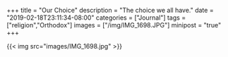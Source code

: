 +++
title = "Our Choice"
description = "The choice we all have."
date = "2019-02-18T23:11:34-08:00"
categories = ["Journal"]
tags = ["religion","Orthodox"]
images = ["/img/IMG_1698.JPG"]
minipost = "true"
+++

{{< img src="images/IMG_1698.jpg" >}}
